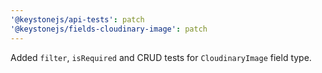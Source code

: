```yaml
---
'@keystonejs/api-tests': patch
'@keystonejs/fields-cloudinary-image': patch
---
```


Added `filter`, `isRequired` and CRUD tests for `CloudinaryImage` field type.
